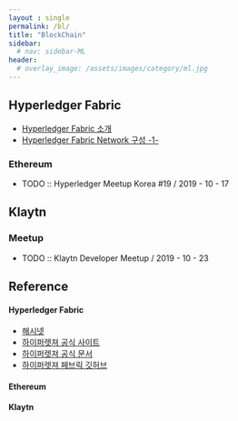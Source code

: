 ```yaml
---
layout : single
permalink: /bl/
title: "BlockChain"
sidebar:
  # nav: sidebar-ML
header:
  # overlay_image: /assets/images/category/ml.jpg
---
```


## Hyperledger Fabric

* [Hyperledger Fabric 소개](/fabric-introduction)
* [Hyperledger Fabric Network 구성 -1-](/fabric-network1)

### Ethereum

* TODO :: Hyperledger Meetup Korea #19 / 2019 - 10 - 17

## Klaytn

### Meetup

* TODO :: Klaytn Developer Meetup / 2019 - 10 - 23


## Reference

#### Hyperledger Fabric

* [해시넷](http://www.hash.kr/)
* [하이퍼렛져 공식 사이트](https://www.hyperledger.org/)
* [하이퍼렛져 공식 문서](https://hyperledger-fabric.readthedocs.io)
* [하이퍼렛져 페브릭 깃허브](https://github.com/hyperledger/fabric-samples)

#### Ethereum

#### Klaytn

